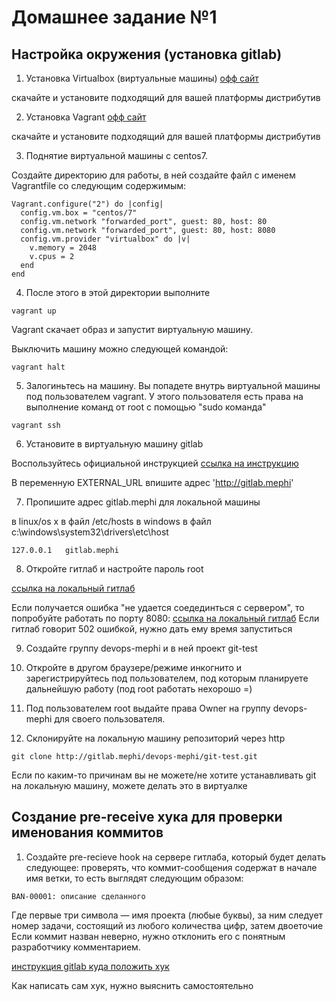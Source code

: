 # Домашнее задание №1

## Настройка окружения (установка gitlab)
1. Установка Virtualbox (виртуальные машины)
[офф сайт](https://www.virtualbox.org/wiki/Downloads)

скачайте и установите подходящий для вашей платформы дистрибутив

2. Установка Vagrant
[офф сайт](https://www.vagrantup.com)

скачайте и установите подходящий для вашей платформы дистрибутив

3. Поднятие виртуальной машины с centos7.

Создайте директорию для работы, в ней создайте файл с именем Vagrantfile со следующим содержимым:

```
Vagrant.configure("2") do |config|
  config.vm.box = "centos/7"
  config.vm.network "forwarded_port", guest: 80, host: 80
  config.vm.network "forwarded_port", guest: 80, host: 8080
  config.vm.provider "virtualbox" do |v|
    v.memory = 2048
    v.cpus = 2
  end
end
```

4.  После этого в этой директории выполните

```
vagrant up
```

Vagrant скачает образ и запустит виртуальную машину.

Выключить машину можно следующей командой:
```
vagrant halt
```

5. Залогиньтесь на машину. Вы попадете внутрь виртуальной машины под пользователем vagrant. У этого пользователя есть права на выполнение команд от root с помощью "sudo команда"

```
vagrant ssh
```

6. Установите в виртуальную машину gitlab

Воспользуйтесь официальной инструкцией
[ссылка на инструкцию](https://about.gitlab.com/install/#centos-7)

В переменную EXTERNAL_URL впишите адрес 'http://gitlab.mephi'

7. Пропишите адрес gitlab.mephi для локальной машины

в linux/os x в файл /etc/hosts
в windows в файл c:\windows\system32\drivers\etc\host
```
127.0.0.1   gitlab.mephi
```

8. Откройте гитлаб и настройте пароль root

[ссылка на локальный гитлаб](http://gitlab.mephi)

Если получается ошибка "не удается соедединться с сервером", то попробуйте работать по порту 8080: [ссылка на локальный гитлаб](http://gitlab.mephi:8080)
Если гитлаб говорит 502 ошибкой, нужно дать ему время запуститься

9. Создайте группу devops-mephi и в ней проект git-test

10. Откройте в другом браузере/режиме инкогнито и зарегистрируйтесь под пользователем, под которым планируете дальнейшую работу (под root работать нехорошо =)

11. Под пользователем root выдайте права Owner на группу devops-mephi для своего пользователя.

12. Склонируйте на локальную машину репозиторий через http

```
git clone http://gitlab.mephi/devops-mephi/git-test.git
```
Если по каким-то причинам вы не можете/не хотите устанавливать git на локальную машину, можете делать это в виртуалке

## Создание pre-receive хука для проверки именования коммитов

1. Создайте pre-recieve hook на сервере гитлаба, который будет делать следующее:
проверять, что коммит-сообщения содержат в начале имя ветки, то есть выглядят следующим образом:
```
BAN-00001: описание сделанного
```
Где первые три символа — имя проекта (любые буквы), за ним следует номер задачи, состоящий из любого количества цифр, затем двоеточие
Если коммит назван неверно, нужно отклонить его с понятным разработчику комментарием.

[инструкция gitlab куда положить хук](https://docs.gitlab.com/ee/administration/custom_hooks.html)

Как написать сам хук, нужно выяснить самостоятельно
